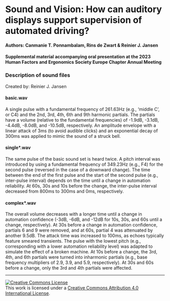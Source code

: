 # Sound and Vision: How can auditory displays support supervision of automated driving?
#### Authors: Canmanie T. Ponnambalam, Rins de Zwart & Reinier J. Jansen

#### Supplemental material accompanying oral presentation at the 2023 Human Factors and Ergonomics Society Europe Chapter Annual Meeting

### Description of sound files
Created by: Reinier J. Jansen

#### basic.wav

A single pulse with a fundamental frequency of 261.63Hz (e.g., ‘middle C’, or C4) and the 2nd, 3rd, 4th, 6th and 9th harmonic partials. The partials have a volume (relative to the fundamental frequencies) of -1.9dB, -3.1dB, -4.4dB, -8.0dB, and -10.5dB, respectively. An amplitude envelope with a linear attack of 3ms (to avoid audible clicks) and an exponential decay of 300ms was applied to mimic the sound of a struck bell.

#### single*.wav

The same pulse of the basic sound set is heard twice. A pitch interval was introduced by using a fundamental frequency of 349.23Hz (e.g., F4) for the second pulse (reversed in the case of a downward change). The time between the end of the first pulse and the start of the second pulse (e.g., inter-pulse interval) depends on the time until a change in automation reliability. At 60s, 30s and 10s before the change, the inter-pulse interval decreased from 800ms to 300ms and 0ms, respectively.

#### complex*.wav

The overall volume decreases with a longer time until a change in automation confidence (-3dB, -6dB, and -12dB for 10s, 30s, and 60s until a change, respectively). At 30s before a change in automation confidence, partials 6 and 9 were removed, and at 60s, partial 4 was attenuated by another 9.5dB. The attack time was increased to 100ms, as echoes typically feature smeared transients. The pulse with the lowest pitch (e.g., corresponding with a lower automation reliability level) was adapted to simulate the effect of a broken machine. At 10s before a change, the 3rd, 4th, and 6th partials were turned into inharmonic partials (e.g., base frequency multipliers of 2.9, 3.9, and 5.9, respectively). At 30s and 60s before a change, only the 3rd and 4th partials were affected.

---

<a rel="license" href="http://creativecommons.org/licenses/by/4.0/"><img alt="Creative Commons License" style="border-width:0" src="https://i.creativecommons.org/l/by/4.0/88x31.png" /></a><br />This work is licensed under a <a rel="license" href="http://creativecommons.org/licenses/by/4.0/">Creative Commons Attribution 4.0 International License</a>.
